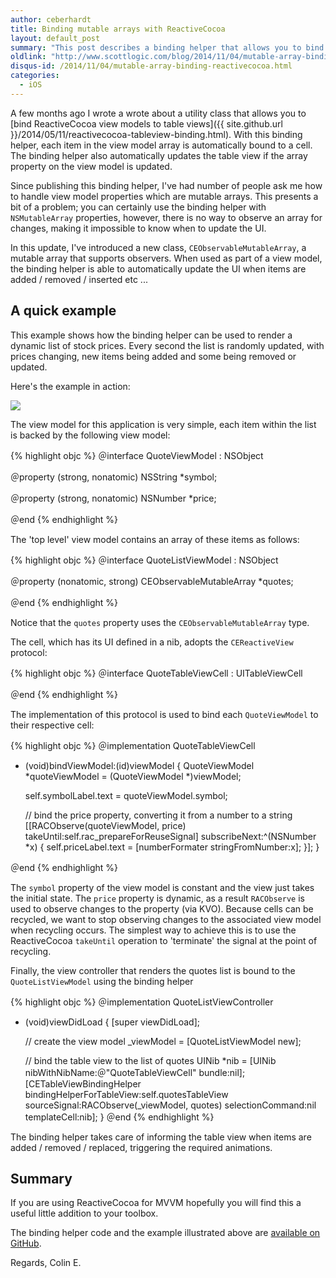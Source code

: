 ```yaml
---
author: ceberhardt
title: Binding mutable arrays with ReactiveCocoa
layout: default_post
summary: "This post describes a binding helper that allows you to bind arrays directly to table views with ReactiveCocoa. In this update to my previous post, the helper is extended to support mutable arrays."
oldlink: "http://www.scottlogic.com/blog/2014/11/04/mutable-array-binding-reactivecocoa.html"
disqus-id: /2014/11/04/mutable-array-binding-reactivecocoa.html
categories:
  - iOS
---
```


A few months ago I wrote a wrote about a utility class that allows you to [bind ReactiveCocoa view models to table views]({{ site.github.url }}/2014/05/11/reactivecocoa-tableview-binding.html). With this binding helper, each item in the view model array is automatically bound to a cell. The binding helper also automatically updates the table view if the array property on the view model is updated.

Since publishing this binding helper, I've had  number of people ask me how to handle view model properties which are mutable arrays. This presents a bit of a problem; you can certainly use the binding helper with `NSMutableArray` properties, however, there is no way to observe an array for changes, making it impossible to know when to update the UI.

In this update, I've introduced a new class, `CEObservableMutableArray`, a mutable array that supports observers. When used as part of a view model, the binding helper is able to automatically update the UI when items are added / removed / inserted etc ...

## A quick example

This example shows how the binding helper can be used to render a dynamic list of stock prices. Every second the list is randomly updated, with prices changing, new items being added and some being removed or updated.

Here's the example in action:

<img src="{{ site.github.url }}/ceberhardt/assets/quotes.gif" />

The view model for this application is very simple, each item within the list is backed by the following view model:

{% highlight objc %}
＠interface QuoteViewModel : NSObject

＠property (strong, nonatomic) NSString *symbol;

＠property (strong, nonatomic) NSNumber *price;

＠end
{% endhighlight %}

The 'top level' view model contains an array of these items as follows:


{% highlight objc %}
＠interface QuoteListViewModel : NSObject

＠property (nonatomic, strong) CEObservableMutableArray *quotes;

＠end
{% endhighlight %}

Notice that the `quotes` property uses the `CEObservableMutableArray` type.

The cell, which has its UI defined in a nib, adopts the `CEReactiveView` protocol:

{% highlight objc %}
＠interface QuoteTableViewCell : UITableViewCell<CEReactiveView>

＠end
{% endhighlight %}

The implementation of this protocol is used to bind each `QuoteViewModel` to their respective cell:

{% highlight objc %}
＠implementation QuoteTableViewCell 

- (void)bindViewModel:(id)viewModel {
  QuoteViewModel *quoteViewModel = (QuoteViewModel *)viewModel;
  
  self.symbolLabel.text = quoteViewModel.symbol;
  
  // bind the price property, converting it from a number to a string
  [[RACObserve(quoteViewModel, price)
    takeUntil:self.rac_prepareForReuseSignal]
    subscribeNext:^(NSNumber *x) {
      self.priceLabel.text = [numberFormater stringFromNumber:x];
    }];
}

＠end
{% endhighlight %}

The `symbol` property of the view model is constant and the view just takes the initial state. The `price` property is dynamic, as a result `RACObserve` is used to observe changes to the property (via KVO). Because cells can be recycled, we want to stop observing changes to the associated view model when recycling occurs. The simplest way to achieve this is to use the ReactiveCocoa `takeUntil` operation to 'terminate' the signal at the point of recycling.

Finally, the view controller that renders the quotes list is bound to the `QuoteListViewModel` using the binding helper

{% highlight objc %}
＠implementation QuoteListViewController

- (void)viewDidLoad {
  [super viewDidLoad];
  
  // create the view model
  _viewModel = [QuoteListViewModel new];

  // bind the table view to the list of quotes
  UINib *nib = [UINib nibWithNibName:＠"QuoteTableViewCell" bundle:nil];
  [CETableViewBindingHelper
      bindingHelperForTableView:self.quotesTableView                
                   sourceSignal:RACObserve(_viewModel, quotes)
               selectionCommand:nil
                   templateCell:nib];
}
＠end 
{% endhighlight %}

The binding helper takes care of informing the table view when items are added / removed / replaced, triggering the required animations.

## Summary

If you are using ReactiveCocoa for MVVM hopefully you will find this a useful little addition to your toolbox. 

The binding helper code and the example illustrated above are [available on GitHub](https://github.com/ColinEberhardt/CETableViewBinding).

Regards, Colin E.























